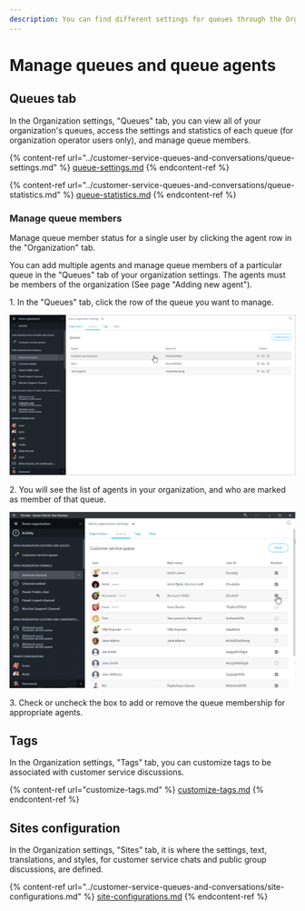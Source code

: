 ```yaml
---
description: You can find different settings for queues through the Organization settings.
---
```


# Manage queues and queue agents

## Queues tab <a href="jonot-valilehti" id="jonot-valilehti"></a>

In the Organization settings, "Queues" tab, you can view all of your organization's queues, access the settings and statistics of each queue (for organization operator users only), and manage queue members.

{% content-ref url="../customer-service-queues-and-conversations/queue-settings.md" %}
[queue-settings.md](../customer-service-queues-and-conversations/queue-settings.md)
{% endcontent-ref %}

{% content-ref url="../customer-service-queues-and-conversations/queue-statistics.md" %}
[queue-statistics.md](../customer-service-queues-and-conversations/queue-statistics.md)
{% endcontent-ref %}

### Manage queue members <a href="jonon-jasenten-hallinta" id="jonon-jasenten-hallinta"></a>

Manage queue member status for a single user by clicking the agent row in the "Organization" tab.

You can add multiple agents and manage queue members of a particular queue in the "Queues" tab of your organization settings. The agents must be members of the organization (See page "Adding new agent").

1\. In the "Queues" tab, click the row of the queue you want to manage.

![Select a queue of which agents you want to edit](../.gitbook/assets/organization-queues-select.png)

2\. You will see the list of agents in your organization, and who are marked as member of that queue.

![Add or remove agents in this queue](../.gitbook/assets/organization-queues-members.png)

3\. Check or uncheck the box to add or remove the queue membership for appropriate agents.

## Tags <a href="keskustelumerkintojen-hallinta-tagit" id="keskustelumerkintojen-hallinta-tagit"></a>

In the Organization settings, "Tags" tab, you can customize tags to be associated with customer service discussions.

{% content-ref url="customize-tags.md" %}
[customize-tags.md](customize-tags.md)
{% endcontent-ref %}

## Sites configuration

In the Organization settings, "Sites" tab, it is where the settings, text, translations, and styles, for customer service chats and public group discussions, are defined.

{% content-ref url="../customer-service-queues-and-conversations/site-configurations.md" %}
[site-configurations.md](../customer-service-queues-and-conversations/site-configurations.md)
{% endcontent-ref %}
